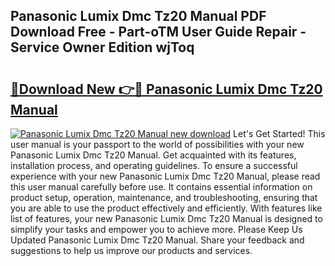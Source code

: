 ## Panasonic Lumix Dmc Tz20 Manual PDF Download Free - Part-oTM User Guide Repair - Service Owner Edition wjToq

# <h2><a href="http://cf24503.oget.top/?id=Panasonic+Lumix+Dmc+Tz20+Manual">🔗Download New 👉🔴 Panasonic Lumix Dmc Tz20 Manual</a></h2>

[![Panasonic Lumix Dmc Tz20 Manual new download](https://i.imgur.com/5g1atiW.png)](http://cf24503.oget.top/?id=Panasonic+Lumix+Dmc+Tz20+Manual)
Let's Get Started! This user manual is your passport to the world of possibilities with your new Panasonic Lumix Dmc Tz20 Manual. Get acquainted with its features, installation process, and operating guidelines. To ensure a successful experience with your new Panasonic Lumix Dmc Tz20 Manual, please read this user manual carefully before use. It contains essential information on product setup, operation, maintenance, and troubleshooting, ensuring that you are able to use the product effectively and efficiently. With features like list of features, your new Panasonic Lumix Dmc Tz20 Manual is designed to simplify your tasks and empower you to achieve more. Please Keep Us Updated Panasonic Lumix Dmc Tz20 Manual. Share your feedback and suggestions to help us improve our products and services.
